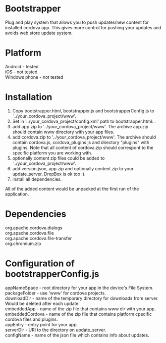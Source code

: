 Bootstrapper
============
Plug and play system that allows you to push updates/new content for installed cordova app. This gives more control for pushing your updates and avoids web store update system.


Platform
============
Android       - tested   
iOS           - not tested   
Windows phone - not tested   
 

Installation
============
1. Copy bootstrapper.html, bootstrapper.js and bootstrapperConfig.js to '../your_cordova_project/www'.
2. Set in '../your_cordova_project/config.xml' path to bootstrapper.html: <content src="bootstrapper.html" />.
3. add app.zip to '../your_cordova_project/www'. The archive app.zip should contain www directory with your app files.
4. add cordova.zip to '../your_cordova_project/www'. The archive should contain cordova.js, cordova_plugins.js and directory "plugins" with plugins. Note that all content of cordova.zip should correspont to the specific platform you are working with.
5. optionally content zip files could be added to '../your_cordova_project/www'. 
6. add version.json, app.zip and optionally content.zip to your update_server. DropBox is ok too :).
7. install all dependencies.

All of the added content would be unpacked at the first run of the application.


Dependencies
============
org.apache.cordova.dialogs   
org.apache.cordova.file   
org.apache.cordova.file-transfer   
org.chromium.zip   


Configuration of bootstrapperConfig.js
============
appNameSpace - root directory for your app in the device's File System.   
packageFolder - use 'www' for cordova projects.   
downloadDir - name of the temporary directory for downloads from server. Would be deleted after each update.   
embeddedApp - name of the zip file that contains www dir with your app.    
embeddedCordova - name of the zip file that contains platform cpecific cordova files and plugins.   
appEntry - entry point for your app.   
serverDir - URI to the directory on update_server.    
configName - name of the json file which contains info about updates.
